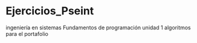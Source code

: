# Ejercicios_Pseint
ingeniería en sistemas 
Fundamentos de programación
unidad 1
algoritmos para el portafolio


